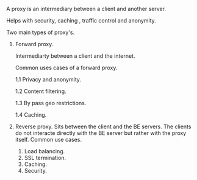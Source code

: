 A proxy is an intermediary between a client and another server.

Helps with security, caching , traffic control and anonymity.

Two main types of proxy's.

1. Forward proxy.

   Intermediarty between a client and the internet.

   Common uses cases of a forward proxy.

   1.1 Privacy and anonymity.

   1.2 Content filtering.

   1.3 By pass geo restrictions.

   1.4 Caching.
2. Reverse proxy.
   Sits between the client and the BE servers. The clients do not interacte directly with the BE server but rather with the proxy itself.
   Common use cases.

   1. Load balancing.
   2. SSL termination.
   3. Caching.
   4. Security.
